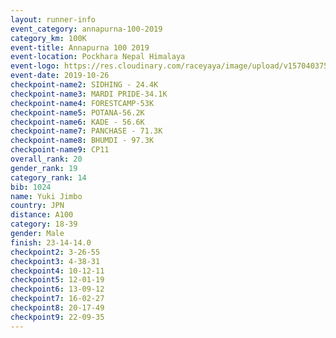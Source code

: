 ```yaml
---
layout: runner-info 
event_category: annapurna-100-2019 
category_km: 100K 
event-title: Annapurna 100 2019 
event-location: Pockhara Nepal Himalaya 
event-logo: https://res.cloudinary.com/raceyaya/image/upload/v1570403752/logo/annapurna-100_kbwug4.jpg 
event-date: 2019-10-26 
checkpoint-name2: SIDHING - 24.4K 
checkpoint-name3: MARDI PRIDE-34.1K 
checkpoint-name4: FORESTCAMP-53K 
checkpoint-name5: POTANA-56.2K 
checkpoint-name6: KADE - 56.6K 
checkpoint-name7: PANCHASE - 71.3K 
checkpoint-name8: BHUMDI - 97.3K 
checkpoint-name9: CP11 
overall_rank: 20
gender_rank: 19
category_rank: 14
bib: 1024
name: Yuki Jimbo
country: JPN
distance: A100
category: 18-39
gender: Male
finish: 23-14-14.0
checkpoint2: 3-26-55
checkpoint3: 4-38-31
checkpoint4: 10-12-11
checkpoint5: 12-01-19
checkpoint6: 13-09-12
checkpoint7: 16-02-27
checkpoint8: 20-17-49
checkpoint9: 22-09-35
---
```

